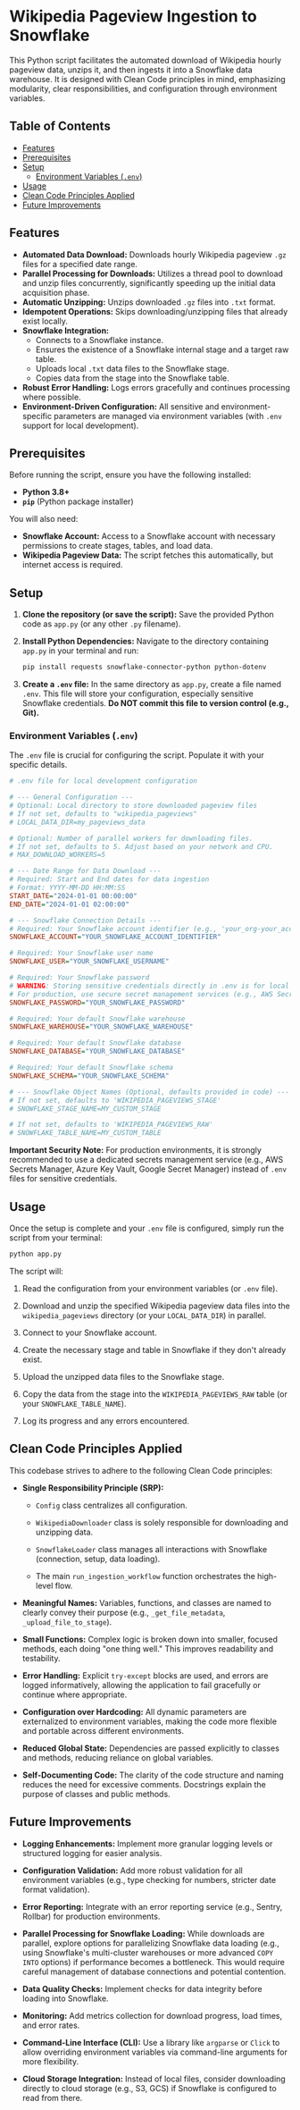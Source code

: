 # Wikipedia Pageview Ingestion to Snowflake

This Python script facilitates the automated download of Wikipedia hourly pageview data, unzips it, and then ingests it into a Snowflake data warehouse. It is designed with Clean Code principles in mind, emphasizing modularity, clear responsibilities, and configuration through environment variables.

## Table of Contents

* [Features](#features)
* [Prerequisites](#prerequisites)
* [Setup](#setup)
    * [Environment Variables (`.env`)](#environment-variables-env)
* [Usage](#usage)
* [Clean Code Principles Applied](#clean-code-principles-applied)
* [Future Improvements](#future-improvements)

## Features

* **Automated Data Download:** Downloads hourly Wikipedia pageview `.gz` files for a specified date range.
* **Parallel Processing for Downloads:** Utilizes a thread pool to download and unzip files concurrently, significantly speeding up the initial data acquisition phase.
* **Automatic Unzipping:** Unzips downloaded `.gz` files into `.txt` format.
* **Idempotent Operations:** Skips downloading/unzipping files that already exist locally.
* **Snowflake Integration:**
    * Connects to a Snowflake instance.
    * Ensures the existence of a Snowflake internal stage and a target raw table.
    * Uploads local `.txt` data files to the Snowflake stage.
    * Copies data from the stage into the Snowflake table.
* **Robust Error Handling:** Logs errors gracefully and continues processing where possible.
* **Environment-Driven Configuration:** All sensitive and environment-specific parameters are managed via environment variables (with `.env` support for local development).

## Prerequisites

Before running the script, ensure you have the following installed:

* **Python 3.8+**
* **`pip`** (Python package installer)

You will also need:

* **Snowflake Account:** Access to a Snowflake account with necessary permissions to create stages, tables, and load data.
* **Wikipedia Pageview Data:** The script fetches this automatically, but internet access is required.

## Setup

1.  **Clone the repository (or save the script):**
    Save the provided Python code as `app.py` (or any other `.py` filename).

2.  **Install Python Dependencies:**
    Navigate to the directory containing `app.py` in your terminal and run:

    ```bash
    pip install requests snowflake-connector-python python-dotenv
    ```

3.  **Create a `.env` file:**
    In the same directory as `app.py`, create a file named `.env`. This file will store your configuration, especially sensitive Snowflake credentials. **Do NOT commit this file to version control (e.g., Git).**

### Environment Variables (`.env`)

The `.env` file is crucial for configuring the script. Populate it with your specific details.

```ini
# .env file for local development configuration

# --- General Configuration ---
# Optional: Local directory to store downloaded pageview files
# If not set, defaults to "wikipedia_pageviews"
# LOCAL_DATA_DIR=my_pageviews_data

# Optional: Number of parallel workers for downloading files.
# If not set, defaults to 5. Adjust based on your network and CPU.
# MAX_DOWNLOAD_WORKERS=5

# --- Date Range for Data Download ---
# Required: Start and End dates for data ingestion
# Format: YYYY-MM-DD HH:MM:SS
START_DATE="2024-01-01 00:00:00"
END_DATE="2024-01-01 02:00:00"

# --- Snowflake Connection Details ---
# Required: Your Snowflake account identifier (e.g., 'your_org-your_account')
SNOWFLAKE_ACCOUNT="YOUR_SNOWFLAKE_ACCOUNT_IDENTIFIER"

# Required: Your Snowflake user name
SNOWFLAKE_USER="YOUR_SNOWFLAKE_USERNAME"

# Required: Your Snowflake password
# WARNING: Storing sensitive credentials directly in .env is for local dev ONLY.
# For production, use secure secret management services (e.g., AWS Secrets Manager, Azure Key Vault).
SNOWFLAKE_PASSWORD="YOUR_SNOWFLAKE_PASSWORD"

# Required: Your default Snowflake warehouse
SNOWFLAKE_WAREHOUSE="YOUR_SNOWFLAKE_WAREHOUSE"

# Required: Your default Snowflake database
SNOWFLAKE_DATABASE="YOUR_SNOWFLAKE_DATABASE"

# Required: Your default Snowflake schema
SNOWFLAKE_SCHEMA="YOUR_SNOWFLAKE_SCHEMA"

# --- Snowflake Object Names (Optional, defaults provided in code) ---
# If not set, defaults to 'WIKIPEDIA_PAGEVIEWS_STAGE'
# SNOWFLAKE_STAGE_NAME=MY_CUSTOM_STAGE

# If not set, defaults to 'WIKIPEDIA_PAGEVIEWS_RAW'
# SNOWFLAKE_TABLE_NAME=MY_CUSTOM_TABLE
```

**Important Security Note:** For production environments, it is strongly recommended to use a dedicated secrets management service (e.g., AWS Secrets Manager, Azure Key Vault, Google Secret Manager) instead of `.env` files for sensitive credentials.

## Usage

Once the setup is complete and your `.env` file is configured, simply run the script from your terminal:

```bash
python app.py
```

The script will:

1. Read the configuration from your environment variables (or `.env` file).

2. Download and unzip the specified Wikipedia pageview data files into the `wikipedia_pageviews` directory (or your `LOCAL_DATA_DIR`) in parallel.

3. Connect to your Snowflake account.

4. Create the necessary stage and table in Snowflake if they don't already exist.

5. Upload the unzipped data files to the Snowflake stage.

6. Copy the data from the stage into the `WIKIPEDIA_PAGEVIEWS_RAW` table (or your `SNOWFLAKE_TABLE_NAME`).

7. Log its progress and any errors encountered.

## Clean Code Principles Applied

This codebase strives to adhere to the following Clean Code principles:

* **Single Responsibility Principle (SRP):**

  * `Config` class centralizes all configuration.

  * `WikipediaDownloader` class is solely responsible for downloading and unzipping data.

  * `SnowflakeLoader` class manages all interactions with Snowflake (connection, setup, data loading).

  * The main `run_ingestion_workflow` function orchestrates the high-level flow.

* **Meaningful Names:** Variables, functions, and classes are named to clearly convey their purpose (e.g., `_get_file_metadata`, `_upload_file_to_stage`).

* **Small Functions:** Complex logic is broken down into smaller, focused methods, each doing "one thing well." This improves readability and testability.

* **Error Handling:** Explicit `try-except` blocks are used, and errors are logged informatively, allowing the application to fail gracefully or continue where appropriate.

* **Configuration over Hardcoding:** All dynamic parameters are externalized to environment variables, making the code more flexible and portable across different environments.

* **Reduced Global State:** Dependencies are passed explicitly to classes and methods, reducing reliance on global variables.

* **Self-Documenting Code:** The clarity of the code structure and naming reduces the need for excessive comments. Docstrings explain the purpose of classes and public methods.

## Future Improvements

* **Logging Enhancements:** Implement more granular logging levels or structured logging for easier analysis.

* **Configuration Validation:** Add more robust validation for all environment variables (e.g., type checking for numbers, stricter date format validation).

* **Error Reporting:** Integrate with an error reporting service (e.g., Sentry, Rollbar) for production environments.

* **Parallel Processing for Snowflake Loading:** While downloads are parallel, explore options for parallelizing Snowflake data loading (e.g., using Snowflake's multi-cluster warehouses or more advanced `COPY INTO` options) if performance becomes a bottleneck. This would require careful management of database connections and potential contention.

* **Data Quality Checks:** Implement checks for data integrity before loading into Snowflake.

* **Monitoring:** Add metrics collection for download progress, load times, and error rates.

* **Command-Line Interface (CLI):** Use a library like `argparse` or `Click` to allow overriding environment variables via command-line arguments for more flexibility.

* **Cloud Storage Integration:** Instead of local files, consider downloading directly to cloud storage (e.g., S3, GCS) if Snowflake is configured to read from there.

